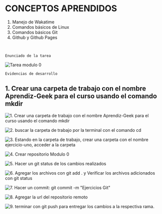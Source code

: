 # CONCEPTOS APRENDIDOS

1. Manejo de Wakatime
2. Comandos básicos de Linux
3. Comandos básicos Git
4. Github y Github Pages
<br>

~~~
Enunciado de la tarea
~~~
![Tarea modulo 0](https://res.cloudinary.com/dt3hbowon/image/upload/v1649881068/GEEK%20ACADEMY/EJERCICIOS_MODULO_0_qtxfgt.png)<br>
~~~
Evidencias de desarrollo
~~~
<h2>1. Crear una carpeta de trabajo con el nombre Aprendiz-Geek para el curso usando el comando mkdir</h2>

![1. Crear una carpeta de trabajo con el nombre Aprendiz-Geek para el curso usando el comando mkdir](https://res.cloudinary.com/dt3hbowon/image/upload/v1649880107/GEEK%20ACADEMY/1._comando_mkdir_fmbnl8.png)<br>

![2. buscar la carpeta de trabajo por la terminal con el comando cd](https://res.cloudinary.com/dt3hbowon/image/upload/v1649880107/GEEK%20ACADEMY/2._comando_CD_slmbhr.png)<br>

![3. Estando en la carpeta de trabajo, crear una carpeta con el nombre ejercicio-uno, acceder a la carpeta](https://res.cloudinary.com/dt3hbowon/image/upload/v1649880107/GEEK%20ACADEMY/3._Carpta_ejercicio-uno_zbkl7b.png)<br>

![4. Crear repositorio Modulo 0](https://res.cloudinary.com/dt3hbowon/image/upload/v1649881068/GEEK%20ACADEMY/4._Crear_Repositiorio_Modulo_0_fnb9qt.png)<br>

![5. Hacer un git status de los cambios realizados](https://res.cloudinary.com/dt3hbowon/image/upload/v1649881068/GEEK%20ACADEMY/5._Git_Status_bm6ds1.png)<br>

![6. Agregar los archivos con git add . y Verificar los archivos adicionados con git status](https://res.cloudinary.com/dt3hbowon/image/upload/v1649881068/GEEK%20ACADEMY/6._Git_Add_-_Git_Status_onixhp.png)<br>

![7. Hacer un commit: git commit -m "Ejercicios Git"](https://res.cloudinary.com/dt3hbowon/image/upload/v1649881068/GEEK%20ACADEMY/7._git_commit_jfthvl.png)<br>

![8. Agregar la url del repositorio remoto](https://res.cloudinary.com/dt3hbowon/image/upload/v1649881068/GEEK%20ACADEMY/8._agregar_URL_de_repositorio_gjpzz8.png)<br>

![9. terminar con git push para entregar los cambios a la respectiva rama.](https://res.cloudinary.com/dt3hbowon/image/upload/v1649881068/GEEK%20ACADEMY/9._git_push_uwtgpz.png)

